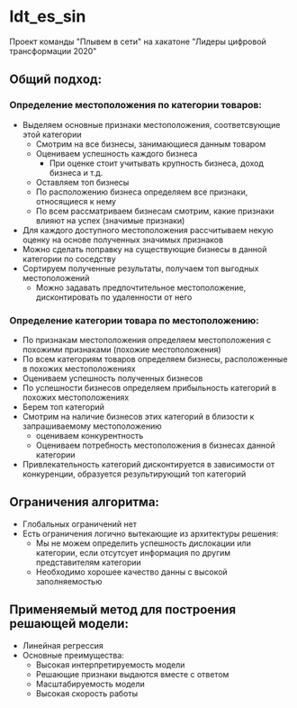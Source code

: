 # ldt_es_sin
Проект команды "Плывем в сети" на хакатоне "Лидеры цифровой трансформации 2020"

## Общий подход:
### Определение местоположения по категории товаров:
* Выделяем основные признаки местоположения, соответсвующие этой категории
    * Смотрим на все бизнесы, занимающиеся данным товаром
    * Оцениваем успешность каждого бизнеса
        * При оценке стоит учитывать крупность бизнеса, доход бизнеса и т.д.
    * Оставляем топ бизнесы
    * По расположению бизнеса определяем все признаки, относящиеся к нему
    * По всем рассматриваем бизнесам смотрим, какие признаки влияют на успех (значимые признаки)
* Для каждого доступного местоположения рассчитываем некую оценку на основе полученных значимых признаков
* Можно сделать поправку на существующие бизнесы в данной категории по соседству
* Сортируем полученные результаты, получаем топ выгодных местоположений 
    * Можно задавать предпочтительное местоположение, дисконтировать по удаленности от него
### Определение категории товара по местоположению:
* По признакам местоположения определяем местоположения с похожими признаками (похожие местоположения)
* По всем категориям товаров определяем бизнесы, расположенные в похожих местоположениях
* Оцениваем успешность полученных бизнесов
* По успешности бизнесов определяем прибыльность категорий в похожих местоположениях
* Берем топ категорий
* Смотрим на наличие бизнесов этих категорий в близости к запрашиваемому местоположению
    * оцениваем конкурентность
    * Оцениваем потребность местоположения в бизнесах данной категории
* Привлекательность категорий дисконтируется в зависимости от конкуренции, образуется результирующий топ категорий

## Ограничения алгоритма:
* Глобальных ограничений нет
* Есть ограничения логично вытекающие из архитектуры решения:
   * Мы не можем определить успешность дислокации или категории, если отсутсует информация по другим представителям категории
   * Необходимо хорошее качество данны с высокой заполняемостью
  
## Применяемый метод для построения решающей модели:
* Линейная регрессия
* Основные преимущества:
   * Высокая интерпретируемость модели
   * Решающие признаки выдаются вместе с ответом
   * Масштабируемость модели 
   * Высокая скорость работы
   
